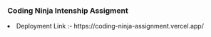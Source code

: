 <h3> Coding Ninja Intenship Assigment </h3>

 <li> Deployment Link :- https://coding-ninja-assignment.vercel.app/  </li>
